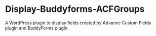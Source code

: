 # Display-Buddyforms-ACFGroups
A WordPress plugin to display fields created by Advance Custom Fields plugin and BuddyForms plugin. 
